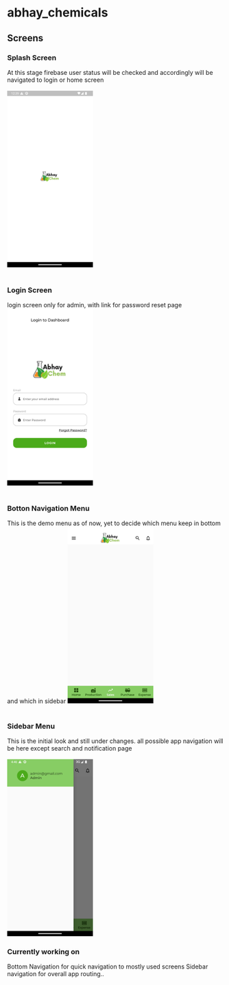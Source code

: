 # abhay_chemicals

## Screens

### Splash Screen

At this stage firebase user status will be checked and accordingly will be navigated to login or home screen
</br></br>
<img src="./screenshots/splash.png" width="200">
</br></br>

### Login Screen

login screen only for admin, with link for password reset page
<img src="./screenshots/login.png" width="200">
</br></br>

### Botton Navigation Menu

This is the demo menu as of now, yet to decide which menu keep in bottom and which in sidebar
<img src="./screenshots/bottombar.png" width="200">
</br></br>

### Sidebar Menu

This is the initial look and still under changes. all possible app navigation will be here except search and notification page
<br><br>
<img src="./screenshots/sidebar.png" width="200">

### Currently working on

Bottom Navigation for quick navigation to mostly used screens
Sidebar navigation for overall app routing..
